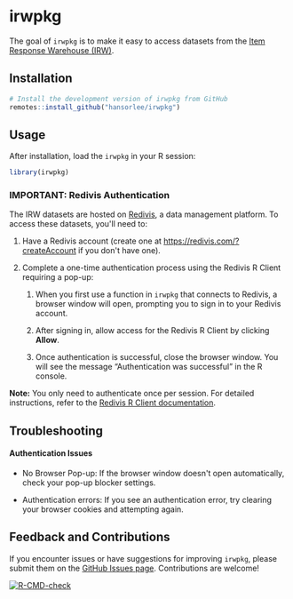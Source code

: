 # irwpkg

The goal of `irwpkg` is to make it easy to access datasets from the [Item Response Warehouse (IRW)](https://datapages.github.io/irw/).

## Installation

``` r
# Install the development version of irwpkg from GitHub
remotes::install_github("hansorlee/irwpkg")
```

## Usage

After installation, load the `irwpkg` in your R session:

``` r
library(irwpkg)
```

### IMPORTANT: Redivis Authentication

The IRW datasets are hosted on [Redivis](https://redivis.com), a data management platform. To access these datasets, you'll need to:

1.  Have a Redivis account (create one at <https://redivis.com/?createAccount> if you don't have one).

2.  Complete a one-time authentication process using the Redivis R Client requiring a pop-up:

    1.  When you first use a function in `irwpkg` that connects to Redivis, a browser window will open, prompting you to sign in to your Redivis account.

    2.  After signing in, allow access for the Redivis R Client by clicking **Allow**.

    3.  Once authentication is successful, close the browser window. You will see the message “Authentication was successful” in the R console.

**Note:** You only need to authenticate once per session. For detailed instructions, refer to the [Redivis R Client documentation](https://apidocs.redivis.com/client-libraries/redivis-r/getting-started).

## Troubleshooting

#### Authentication Issues

-   No Browser Pop-up: If the browser window doesn't open automatically, check your pop-up blocker settings.

-   Authentication errors: If you see an authentication error, try clearing your browser cookies and attempting again.

## Feedback and Contributions

If you encounter issues or have suggestions for improving `irwpkg`, please submit them on the [GitHub Issues page](https://github.com/hansorlee/irwpkg/issues). Contributions are welcome!

<!-- badges: start -->
[![R-CMD-check](https://github.com/hansorlee/irwpkg/actions/workflows/R-CMD-check.yaml/badge.svg)](https://github.com/hansorlee/irwpkg/actions/workflows/R-CMD-check.yaml)
<!-- badges: end -->